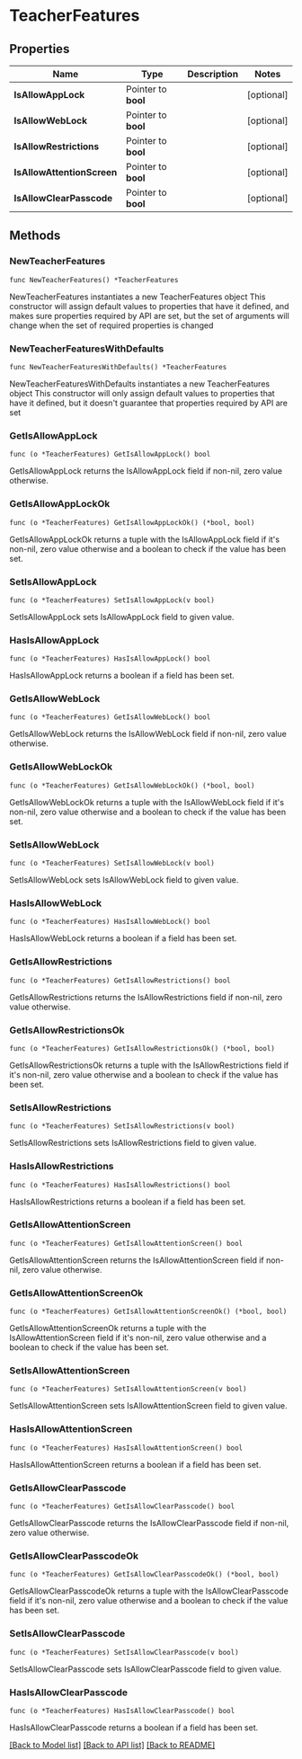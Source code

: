 # TeacherFeatures

## Properties

Name | Type | Description | Notes
------------ | ------------- | ------------- | -------------
**IsAllowAppLock** | Pointer to **bool** |  | [optional] 
**IsAllowWebLock** | Pointer to **bool** |  | [optional] 
**IsAllowRestrictions** | Pointer to **bool** |  | [optional] 
**IsAllowAttentionScreen** | Pointer to **bool** |  | [optional] 
**IsAllowClearPasscode** | Pointer to **bool** |  | [optional] 

## Methods

### NewTeacherFeatures

`func NewTeacherFeatures() *TeacherFeatures`

NewTeacherFeatures instantiates a new TeacherFeatures object
This constructor will assign default values to properties that have it defined,
and makes sure properties required by API are set, but the set of arguments
will change when the set of required properties is changed

### NewTeacherFeaturesWithDefaults

`func NewTeacherFeaturesWithDefaults() *TeacherFeatures`

NewTeacherFeaturesWithDefaults instantiates a new TeacherFeatures object
This constructor will only assign default values to properties that have it defined,
but it doesn't guarantee that properties required by API are set

### GetIsAllowAppLock

`func (o *TeacherFeatures) GetIsAllowAppLock() bool`

GetIsAllowAppLock returns the IsAllowAppLock field if non-nil, zero value otherwise.

### GetIsAllowAppLockOk

`func (o *TeacherFeatures) GetIsAllowAppLockOk() (*bool, bool)`

GetIsAllowAppLockOk returns a tuple with the IsAllowAppLock field if it's non-nil, zero value otherwise
and a boolean to check if the value has been set.

### SetIsAllowAppLock

`func (o *TeacherFeatures) SetIsAllowAppLock(v bool)`

SetIsAllowAppLock sets IsAllowAppLock field to given value.

### HasIsAllowAppLock

`func (o *TeacherFeatures) HasIsAllowAppLock() bool`

HasIsAllowAppLock returns a boolean if a field has been set.

### GetIsAllowWebLock

`func (o *TeacherFeatures) GetIsAllowWebLock() bool`

GetIsAllowWebLock returns the IsAllowWebLock field if non-nil, zero value otherwise.

### GetIsAllowWebLockOk

`func (o *TeacherFeatures) GetIsAllowWebLockOk() (*bool, bool)`

GetIsAllowWebLockOk returns a tuple with the IsAllowWebLock field if it's non-nil, zero value otherwise
and a boolean to check if the value has been set.

### SetIsAllowWebLock

`func (o *TeacherFeatures) SetIsAllowWebLock(v bool)`

SetIsAllowWebLock sets IsAllowWebLock field to given value.

### HasIsAllowWebLock

`func (o *TeacherFeatures) HasIsAllowWebLock() bool`

HasIsAllowWebLock returns a boolean if a field has been set.

### GetIsAllowRestrictions

`func (o *TeacherFeatures) GetIsAllowRestrictions() bool`

GetIsAllowRestrictions returns the IsAllowRestrictions field if non-nil, zero value otherwise.

### GetIsAllowRestrictionsOk

`func (o *TeacherFeatures) GetIsAllowRestrictionsOk() (*bool, bool)`

GetIsAllowRestrictionsOk returns a tuple with the IsAllowRestrictions field if it's non-nil, zero value otherwise
and a boolean to check if the value has been set.

### SetIsAllowRestrictions

`func (o *TeacherFeatures) SetIsAllowRestrictions(v bool)`

SetIsAllowRestrictions sets IsAllowRestrictions field to given value.

### HasIsAllowRestrictions

`func (o *TeacherFeatures) HasIsAllowRestrictions() bool`

HasIsAllowRestrictions returns a boolean if a field has been set.

### GetIsAllowAttentionScreen

`func (o *TeacherFeatures) GetIsAllowAttentionScreen() bool`

GetIsAllowAttentionScreen returns the IsAllowAttentionScreen field if non-nil, zero value otherwise.

### GetIsAllowAttentionScreenOk

`func (o *TeacherFeatures) GetIsAllowAttentionScreenOk() (*bool, bool)`

GetIsAllowAttentionScreenOk returns a tuple with the IsAllowAttentionScreen field if it's non-nil, zero value otherwise
and a boolean to check if the value has been set.

### SetIsAllowAttentionScreen

`func (o *TeacherFeatures) SetIsAllowAttentionScreen(v bool)`

SetIsAllowAttentionScreen sets IsAllowAttentionScreen field to given value.

### HasIsAllowAttentionScreen

`func (o *TeacherFeatures) HasIsAllowAttentionScreen() bool`

HasIsAllowAttentionScreen returns a boolean if a field has been set.

### GetIsAllowClearPasscode

`func (o *TeacherFeatures) GetIsAllowClearPasscode() bool`

GetIsAllowClearPasscode returns the IsAllowClearPasscode field if non-nil, zero value otherwise.

### GetIsAllowClearPasscodeOk

`func (o *TeacherFeatures) GetIsAllowClearPasscodeOk() (*bool, bool)`

GetIsAllowClearPasscodeOk returns a tuple with the IsAllowClearPasscode field if it's non-nil, zero value otherwise
and a boolean to check if the value has been set.

### SetIsAllowClearPasscode

`func (o *TeacherFeatures) SetIsAllowClearPasscode(v bool)`

SetIsAllowClearPasscode sets IsAllowClearPasscode field to given value.

### HasIsAllowClearPasscode

`func (o *TeacherFeatures) HasIsAllowClearPasscode() bool`

HasIsAllowClearPasscode returns a boolean if a field has been set.


[[Back to Model list]](../README.md#documentation-for-models) [[Back to API list]](../README.md#documentation-for-api-endpoints) [[Back to README]](../README.md)


